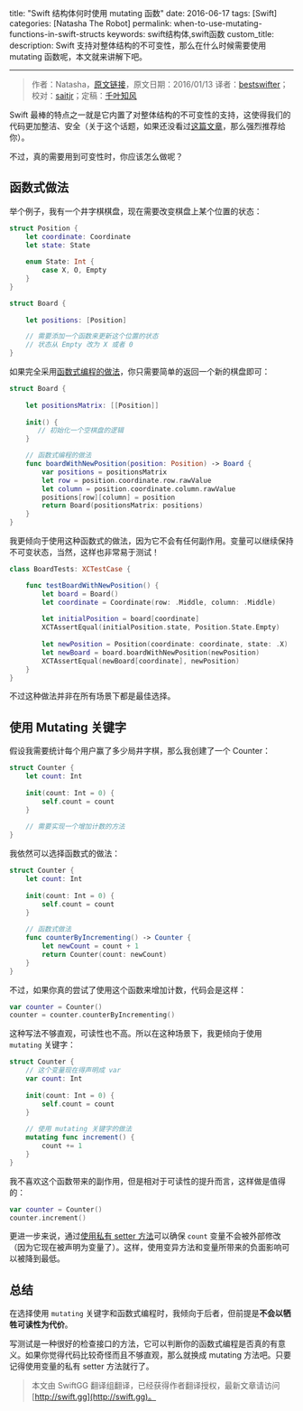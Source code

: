 title: "Swift 结构体何时使用 mutating 函数"
date: 2016-06-17
tags: [Swift]
categories: [Natasha The Robot]
permalink: when-to-use-mutating-functions-in-swift-structs
keywords: swift结构体,swift函数
custom_title: 
description: Swift 支持对整体结构的不可变性，那么在什么时候需要使用 mutating 函数呢，本文就来讲解下吧。

---
> 作者：Natasha，[原文链接](https://www.natashatherobot.com/when-to-use-mutating-functions-in-swift-structs/)，原文日期：2016/01/13
> 译者：[bestswifter](http://bestswifter.com)；校对：[saitjr](http://www.saitjr.com)；定稿：[千叶知风](http://weibo.com/xiaoxxiao)
  







<!--此处开始正文-->

Swift 最棒的特点之一就是它内置了对整体结构的不可变性的支持，这使得我们的代码更加整洁、安全（关于这个话题，如果还没看过[这篇文章](https://realm.io/news/andy-matuschak-controlling-complexity/)，那么强烈推荐给你）。

不过，真的需要用到可变性时，你应该怎么做呢？

<!--more-->

## 函数式做法

举个例子，我有一个井字棋棋盘，现在需要改变棋盘上某个位置的状态：

```swift
struct Position {
    let coordinate: Coordinate
    let state: State
    
    enum State: Int {
        case X, O, Empty
    }
}

struct Board {
    
    let positions: [Position]

    // 需要添加一个函数来更新这个位置的状态
    // 状态从 Empty 改为 X 或者 0
}
```

如果完全采用[函数式编程的做法](https://www.natashatherobot.com/functional-programming-in-swift/)，你只需要简单的返回一个新的棋盘即可：

```swift
struct Board {
    
    let positionsMatrix: [[Position]]
    
    init() {
       // 初始化一个空棋盘的逻辑
    }

    // 函数式编程的做法
    func boardWithNewPosition(position: Position) -> Board {
        var positions = positionsMatrix
        let row = position.coordinate.row.rawValue
        let column = position.coordinate.column.rawValue
        positions[row][column] = position
        return Board(positionsMatrix: positions)
    }
}
```

我更倾向于使用这种函数式的做法，因为它不会有任何副作用。变量可以继续保持不可变状态，当然，这样也非常易于测试！

```swift
class BoardTests: XCTestCase {

    func testBoardWithNewPosition() {
        let board = Board()
        let coordinate = Coordinate(row: .Middle, column: .Middle)
        
        let initialPosition = board[coordinate]
        XCTAssertEqual(initialPosition.state, Position.State.Empty)
        
        let newPosition = Position(coordinate: coordinate, state: .X)
        let newBoard = board.boardWithNewPosition(newPosition)
        XCTAssertEqual(newBoard[coordinate], newPosition)
    }
}
```

不过这种做法并非在所有场景下都是最佳选择。

## 使用 Mutating 关键字

假设我需要统计每个用户赢了多少局井字棋，那么我创建了一个 Counter：

```swift
struct Counter {
    let count: Int
    
    init(count: Int = 0) {
        self.count = count
    }
    
    // 需要实现一个增加计数的方法
}
```

我依然可以选择函数式的做法：

```swift
struct Counter {
    let count: Int
    
    init(count: Int = 0) {
        self.count = count
    }
    
    // 函数式做法
    func counterByIncrementing() -> Counter {
        let newCount = count + 1
        return Counter(count: newCount)
    }
}
```

不过，如果你真的尝试了使用这个函数来增加计数，代码会是这样：

```swift
var counter = Counter()
counter = counter.counterByIncrementing()
```

这种写法不够直观，可读性也不高。所以在这种场景下，我更倾向于使用 `mutating` 关键字：

```swift
struct Counter {
    // 这个变量现在得声明成 var
    var count: Int
    
    init(count: Int = 0) {
        self.count = count
    }
    
    // 使用 mutating 关键字的做法
    mutating func increment() {
        count += 1
    }
}
```

我不喜欢这个函数带来的副作用，但是相对于可读性的提升而言，这样做是值得的：

```swift
var counter = Counter()
counter.increment()
```

更进一步来说，通过[使用私有 setter 方法](https://www.natashatherobot.com/swift-magic-public-getter-private-setter/)可以确保 `count` 变量不会被外部修改（因为它现在被声明为变量了）。这样，使用变异方法和变量所带来的负面影响可以被降到最低。

## 总结

在选择使用 `mutating` 关键字和函数式编程时，我倾向于后者，但前提是**不会以牺牲可读性为代价**。

写测试是一种很好的检查接口的方法，它可以判断你的函数式编程是否真的有意义。如果你觉得代码比较奇怪而且不够直观，那么就换成 mutating 方法吧。只要记得使用变量的私有 setter 方法就行了。
> 本文由 SwiftGG 翻译组翻译，已经获得作者翻译授权，最新文章请访问 [http://swift.gg](http://swift.gg)。